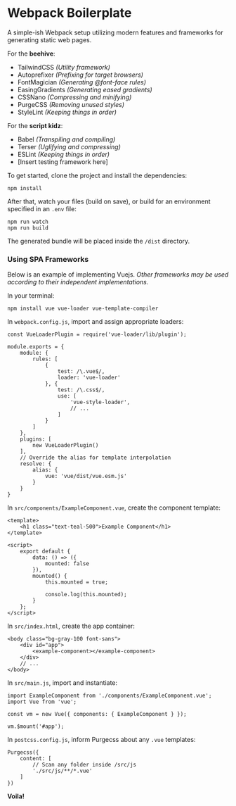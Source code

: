 # Webpack Boilerplate

A simple-ish Webpack setup utilizing modern features and frameworks for generating static web pages.

For the **beehive**:

- TailwindCSS *(Utility framework)*
- Autoprefixer *(Prefixing for target browsers)*
- FontMagician *(Generating @font-face rules)*
- EasingGradients *(Generating eased gradients)*
- CSSNano *(Compressing and minifying)*
- PurgeCSS *(Removing unused styles)*
- StyleLint *(Keeping things in order)*

For the **script kidz**:

- Babel *(Transpiling and compiling)*
- Terser *(Uglifying and compressing)*
- ESLint *(Keeping things in order)*
- [Insert testing framework here]

To get started, clone the project and install the dependencies:

```
npm install
```

After that, watch your files (build on save), or build for an environment specified in an `.env` file:

```
npm run watch
npm run build
```

The generated bundle will be placed inside the `/dist` directory.

### Using SPA Frameworks

Below is an example of implementing Vuejs. *Other frameworks may be used according to their independent implementations.*

In your terminal:

```
npm install vue vue-loader vue-template-compiler
```

In `webpack.config.js`, import and assign appropriate loaders:

```
const VueLoaderPlugin = require('vue-loader/lib/plugin');

module.exports = {
	module: {
		rules: [
			{
				test: /\.vue$/,
				loader: 'vue-loader'
			}, {
				test: /\.css$/,
				use: [
					'vue-style-loader',
					// ...
				]
			}
		]
	},
	plugins: [
		new VueLoaderPlugin()
	],
	// Override the alias for template interpolation
	resolve: {
		alias: {
			vue: 'vue/dist/vue.esm.js'
		}
	}
}
```

In `src/components/ExampleComponent.vue`, create the component template:

```
<template>
	<h1 class="text-teal-500">Example Component</h1>
</template>

<script>
	export default {
		data: () => ({
			mounted: false
		}),
		mounted() {
			this.mounted = true;

			console.log(this.mounted);
		}
	};
</script>
```

In `src/index.html`, create the app container:

```
<body class="bg-gray-100 font-sans">
	<div id="app">
		<example-component></example-component>
	</div>
	// ...
</body>
```

In `src/main.js`, import and instantiate:

```
import ExampleComponent from './components/ExampleComponent.vue';
import Vue from 'vue';

const vm = new Vue({ components: { ExampleComponent } });

vm.$mount('#app');
```

In `postcss.config.js`, inform Purgecss about any `.vue` templates:

```
Purgecss({
	content: [
		// Scan any folder inside /src/js
		'./src/js/**/*.vue'
	]
})
```

**Voila!**